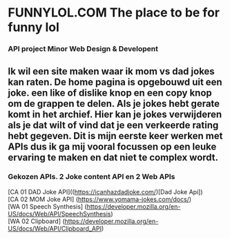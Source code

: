 # FUNNYLOL.COM The place to be for funny lol
### API project Minor Web Design & Developent
## Ik wil een site maken waar ik mom vs dad jokes kan raten. De home pagina is opgebouwd uit een joke. een like of dislike knop en een copy knop om de grappen te delen. Als je jokes hebt gerate komt in het archief. Hier kan je jokes verwijderen als je dat wilt of vind dat je een verkeerde rating hebt gegeven. Dit is mijn eerste keer werken met APIs dus ik ga mij vooral focussen op een leuke ervaring te maken en dat niet te complex wordt.

### Gekozen APIs. 2 Joke content API en 2 Web APIs
[CA 01 DAD Joke API]((https://icanhazdadjoke.com/)[Dad Joke Api])  
[CA 02 MOM Joke API] (https://www.yomama-jokes.com/docs/)  
[WA 01 Speech Synthesis] (https://developer.mozilla.org/en-US/docs/Web/API/SpeechSynthesis)  
[WA 02 Clipboard] (https://developer.mozilla.org/en-US/docs/Web/API/Clipboard_API)  

